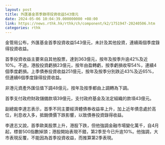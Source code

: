 ```yaml
---
layout: post
title: 外匯基金首季錄得投資收益543億元
date: 2024-05-06 10:04:39.000000000 +08:00
link: https://news.rthk.hk/rthk/ch/component/k2/1751947-20240506.htm
categories: rthk
---
```


金管局公布，外匯基金首季投資收益543億元，未計及其他投資，連續兩個季度錄得投資收益。

首季投資收益主要來自其他股票，達到363億元，按年及按季升逾42%及近10%。不過，港股投資虧損23億元，按年由盈轉虧，按季虧損收窄54%，連續4個季度虧損。上季債券投資收益251億元，按年及按季分別跌近43%及近65%，但連續6個季度錄得投資收益。

非港元資產外匯估值下調48億元，按年及按季都由上調轉為下調。

首季支付政府財政儲備款項39億元，支付政府基金及法定組織的款項43億元。

副總裁李達志表示，首季不同主要經濟體債券收益率上升，加上近年債息處於高位，利息收入多，抵銷債價下跌影響，以致債券投資錄得收益。

李達志又說，首季歐美股票上升，港股下跌，但他強調金融市場變化萬千，自4月起，標普500指數掉頭；港股開始表現不錯，第2季至今已升逾10%。他強調，大市表現反覆，不能因為首季投資收益，而推算第2季表現。
